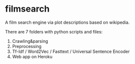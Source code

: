 # filmsearch

A film search engine via plot descriptions based on wikipedia.

There are 7 folders with python scripts and files:

1. Crawling&parsing
2. Preprocessing
3. Tf-Idf / Word2Vec / Fasttext / Universal Sentence Encoder
4. Web app on Heroku
